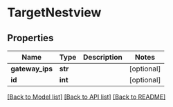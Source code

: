 # TargetNestview

## Properties
Name | Type | Description | Notes
------------ | ------------- | ------------- | -------------
**gateway_ips** | **str** |  | [optional] 
**id** | **int** |  | [optional] 

[[Back to Model list]](../README.md#documentation-for-models) [[Back to API list]](../README.md#documentation-for-api-endpoints) [[Back to README]](../README.md)



